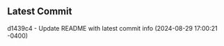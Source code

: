 
## Latest Commit
d1439c4 - Update README with latest commit info (2024-08-29 17:00:21 -0400) <Yunxi-Zhou>
